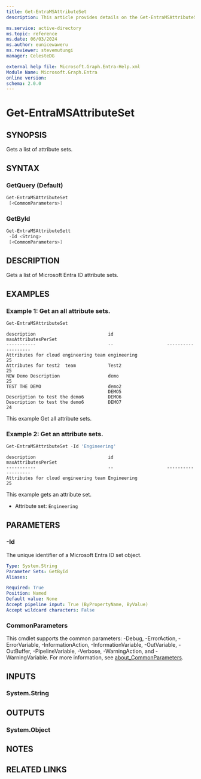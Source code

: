 ```yaml
---
title: Get-EntraMSAttributeSet
description: This article provides details on the Get-EntraMSAttributeSet command.

ms.service: active-directory
ms.topic: reference
ms.date: 06/03/2024
ms.author: eunicewaweru
ms.reviewer: stevemutungi
manager: CelesteDG

external help file: Microsoft.Graph.Entra-Help.xml
Module Name: Microsoft.Graph.Entra
online version:
schema: 2.0.0
---
```


# Get-EntraMSAttributeSet

## SYNOPSIS

Gets a list of attribute sets.

## SYNTAX

### GetQuery (Default)
```powershell
Get-EntraMSAttributeSet
 [<CommonParameters>]
```

### GetById
```powershell
Get-EntraMSAttributeSett 
 -Id <String> 
 [<CommonParameters>]
```

## DESCRIPTION

Gets a list of Microsoft Entra ID attribute sets.

## EXAMPLES

### Example 1: Get an all attribute sets.
```powershell
Get-EntraMSAttributeSet
```
```output
description                           id                    maxAttributesPerSet
-----------                           --                    -------------------
Attributes for cloud engineering team engineering                            25
Attributes for test2  team            Test2                                  25
NEW Demo Description                  demo                                   25
TEST THE DEMO                         demo2
                                      DEMO5
Description to test the demo6         DEMO6
Description to test the demo6         DEMO7                                  24
```
This example Get all attribute sets.

### Example 2: Get an attribute sets.
```powershell
Get-EntraMSAttributeSet -Id 'Engineering'
```
```output
description                           id                    maxAttributesPerSet
-----------                           --                    -------------------
Attributes for cloud engineering team Engineering                            25
```

This example gets an attribute set.

- Attribute set: `Engineering`

## PARAMETERS

### -Id
The unique identifier of a Microsoft Entra ID set object.

```yaml
Type: System.String
Parameter Sets: GetById
Aliases:

Required: True
Position: Named
Default value: None
Accept pipeline input: True (ByPropertyName, ByValue)
Accept wildcard characters: False
```

### CommonParameters
This cmdlet supports the common parameters: -Debug, -ErrorAction, -ErrorVariable, -InformationAction, -InformationVariable, -OutVariable, -OutBuffer, -PipelineVariable, -Verbose, -WarningAction, and -WarningVariable. For more information, see [about_CommonParameters](https://go.microsoft.com/fwlink/?LinkID=113216).

## INPUTS

### System.String

## OUTPUTS

### System.Object
## NOTES

## RELATED LINKS
